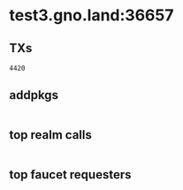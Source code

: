 # test3.gno.land:36657

## TXs
```
4420
```

## addpkgs
```
```

## top realm calls
```
```

## top faucet requesters
```
```

